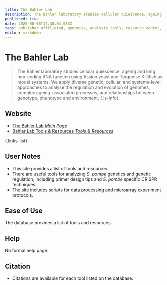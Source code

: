 ```yaml
---
title: The Bahler Lab
description: The Bähler laboratory studies cellular quiescence, ageing and long non-coding RNA function using fission yeast and Turquoise Killifish as model systems.
published: true
date: 2020-08-06T14:38:03.085Z
tags: publisher affiliated, genomics, analysis tools, resource center, transcriptomics, eukaryota, yeast
editor: markdown
---
```


# The Bahler Lab

> The Bähler laboratory studies cellular quiescence, ageing and long non-coding RNA function using fission yeast and Turquoise Killifish as model systems. We apply diverse genetic, cellular, and systems-level approaches to analyse the regulation and evolution of genomes, complex ageing-associated processes, and relationships between genotype, phenotype and environment.
{.is-info}

 

## Website 

- [The Bahler Lab *Main Page*](http://www.bahlerlab.info/home/)
- [Bahler Lab Tools & Resources *Tools & Resources*](http://www.bahlerlab.info/resources/)

 {.links-list}


## User Notes
 
- This site provides a list of tools and resources.
- There are useful tools for analyzing *S. pombe* genetics and genetic regulation, including primer design tips and *S. pombe* specific CRISPR techniques. 
- The site includes scripts for data processing and microarray experiment protocols. 

## Ease of Use
 
The database provides a list of tools and resources. 
 
## Help
 
No formal help page. 
 
## Citation
 
- Citations are available for each tool listed on the database. 
 
 